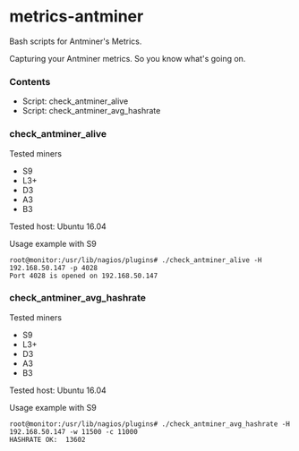 # metrics-antminer
Bash scripts for Antminer's Metrics.

Capturing your Antminer metrics. So you know what's going on.

### Contents

* Script: check_antminer_alive
* Script: check_antminer_avg_hashrate

### check_antminer_alive

Tested miners
* S9
* L3+
* D3
* A3
* B3

Tested host: Ubuntu 16.04

Usage example with S9

```
root@monitor:/usr/lib/nagios/plugins# ./check_antminer_alive -H 192.168.50.147 -p 4028
Port 4028 is opened on 192.168.50.147
```
### check_antminer_avg_hashrate

Tested miners
* S9
* L3+
* D3
* A3
* B3

Tested host: Ubuntu 16.04

Usage example with S9

```
root@monitor:/usr/lib/nagios/plugins# ./check_antminer_avg_hashrate -H 192.168.50.147 -w 11500 -c 11000
HASHRATE OK:  13602
```

